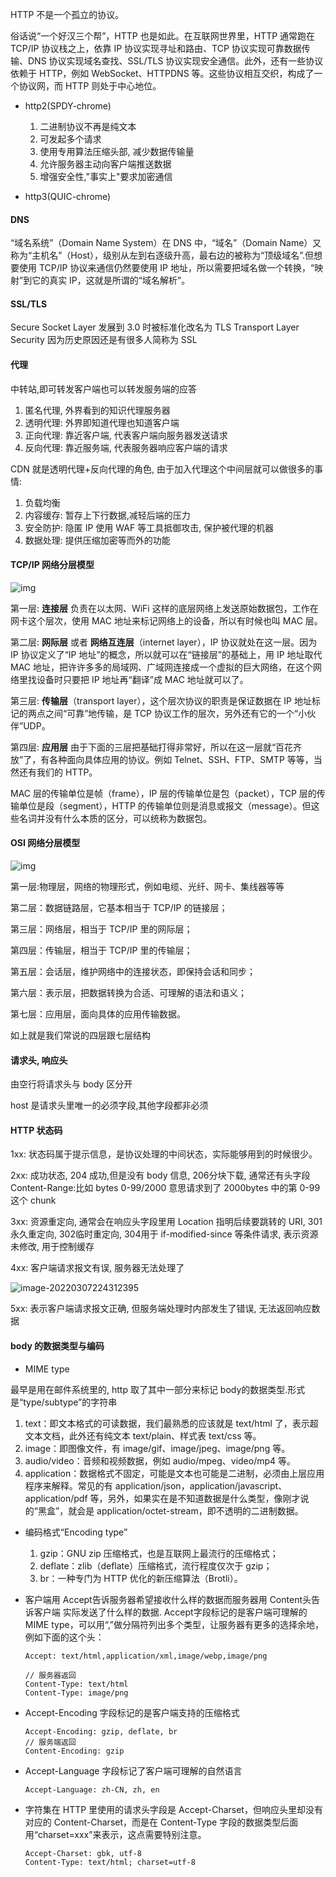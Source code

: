 HTTP 不是一个孤立的协议。

俗话说“一个好汉三个帮”，HTTP 也是如此。在互联网世界里，HTTP 通常跑在 TCP/IP 协议栈之上，依靠 IP 协议实现寻址和路由、TCP 协议实现可靠数据传输、DNS 协议实现域名查找、SSL/TLS 协议实现安全通信。此外，还有一些协议依赖于 HTTP，例如 WebSocket、HTTPDNS 等。这些协议相互交织，构成了一个协议网，而 HTTP 则处于中心地位。

- http2(SPDY-chrome)

  1. 二进制协议不再是纯文本
  2. 可发起多个请求
  3. 使用专用算法压缩头部, 减少数据传输量
  4. 允许服务器主动向客户端推送数据
  5. 增强安全性,"事实上"要求加密通信

- http3(QUIC-chrome)

  

  

#### DNS

“域名系统”（Domain Name System）在 DNS 中，“域名”（Domain Name）又称为“主机名”（Host），级别从左到右逐级升高，最右边的被称为“顶级域名”.但想要使用 TCP/IP 协议来通信仍然要使用 IP 地址，所以需要把域名做一个转换，“映射”到它的真实 IP，这就是所谓的“域名解析”。

#### SSL/TLS

Secure Socket Layer 发展到 3.0 时被标准化改名为 TLS Transport Layer Security 因为历史原因还是有很多人简称为 SSL

#### 代理

中转站,即可转发客户端也可以转发服务端的应答

1. 匿名代理, 外界看到的知识代理服务器
2. 透明代理: 外界即知道代理也知道客户端
3. 正向代理: 靠近客户端, 代表客户端向服务器发送请求
4. 反向代理: 靠近服务端, 代表服务器响应客户端的请求

CDN 就是透明代理+反向代理的角色, 由于加入代理这个中间层就可以做很多的事情:

1. 负载均衡
2. 内容缓存: 暂存上下行数据,减轻后端的压力
3. 安全防护: 隐匿 IP 使用 WAF 等工具抵御攻击, 保护被代理的机器
4. 数据处理: 提供压缩加密等而外的功能

#### TCP/IP 网络分层模型

![img](https://static001.geekbang.org/resource/image/2b/03/2b8fee82b58cc8da88c74a33f2146703.png)

第一层: **连接层** 负责在以太网、WiFi 这样的底层网络上发送原始数据包，工作在网卡这个层次，使用 MAC 地址来标记网络上的设备，所以有时候也叫 MAC 层。

第二层: **网际层** 或者 **网络互连层**（internet layer），IP 协议就处在这一层。因为 IP 协议定义了“IP 地址”的概念，所以就可以在“链接层”的基础上，用 IP 地址取代 MAC 地址，把许许多多的局域网、广域网连接成一个虚拟的巨大网络，在这个网络里找设备时只要把 IP 地址再“翻译”成 MAC 地址就可以了。

第三层: **传输层**（transport layer），这个层次协议的职责是保证数据在 IP 地址标记的两点之间“可靠”地传输，是 TCP 协议工作的层次，另外还有它的一个“小伙伴”UDP。

第四层: **应用层** 由于下面的三层把基础打得非常好，所以在这一层就“百花齐放”了，有各种面向具体应用的协议。例如 Telnet、SSH、FTP、SMTP 等等，当然还有我们的 HTTP。

MAC 层的传输单位是帧（frame），IP 层的传输单位是包（packet），TCP 层的传输单位是段（segment），HTTP 的传输单位则是消息或报文（message）。但这些名词并没有什么本质的区分，可以统称为数据包。



#### OSI 网络分层模型

![img](https://static001.geekbang.org/resource/image/3a/dc/3abcf1462621ff86758a8d9571c07cdc.png)



第一层:物理层，网络的物理形式，例如电缆、光纤、网卡、集线器等等

第二层：数据链路层，它基本相当于 TCP/IP 的链接层；

第三层：网络层，相当于 TCP/IP 里的网际层；

第四层：传输层，相当于 TCP/IP 里的传输层；

第五层：会话层，维护网络中的连接状态，即保持会话和同步；

第六层：表示层，把数据转换为合适、可理解的语法和语义；

第七层：应用层，面向具体的应用传输数据。



如上就是我们常说的四层跟七层结构



#### 请求头, 响应头

由空行将请求头与 body 区分开

host 是请求头里唯一的必须字段,其他字段都非必须



#### HTTP 状态码

1xx: 状态码属于提示信息，是协议处理的中间状态，实际能够用到的时候很少。

2xx: 成功状态, 204 成功,但是没有 body 信息, 206分块下载, 通常还有头字段Content-Range:比如 bytes 0-99/2000 意思请求到了 2000bytes 中的第 0-99 这个 chunk

3xx: 资源重定向, 通常会在响应头字段里用 Location 指明后续要跳转的 URI, 301 永久重定向, 302临时重定向, 304用于 if-modified-since 等条件请求, 表示资源未修改, 用于控制缓存

4xx: 客户端请求报文有误, 服务器无法处理了

![image-20220307224312395](https://imgs.wuazhu.cn/2022/0307/m1Lx1I_bNWo2f.png)

5xx: 表示客户端请求报文正确, 但服务端处理时内部发生了错误, 无法返回响应数据



#### body 的数据类型与编码

- MIME type

最早是用在邮件系统里的, http 取了其中一部分来标记 body的数据类型.形式是“type/subtype”的字符串

1. text：即文本格式的可读数据，我们最熟悉的应该就是 text/html 了，表示超文本文档，此外还有纯文本 text/plain、样式表 text/css 等。
2. image：即图像文件，有 image/gif、image/jpeg、image/png 等。
3. audio/video：音频和视频数据，例如 audio/mpeg、video/mp4 等。
4. application：数据格式不固定，可能是文本也可能是二进制，必须由上层应用程序来解释。常见的有 application/json，application/javascript、application/pdf 等，另外，如果实在是不知道数据是什么类型，像刚才说的“黑盒”，就会是 application/octet-stream，即不透明的二进制数据。

- 编码格式“Encoding type”

  1. gzip：GNU zip 压缩格式，也是互联网上最流行的压缩格式；
  2. deflate：zlib（deflate）压缩格式，流行程度仅次于 gzip；
  3. br：一种专门为 HTTP 优化的新压缩算法（Brotli）。

- 客户端用 Accept告诉服务器希望接收什么样的数据而服务器用 Content头告诉客户端 实际发送了什么样的数据. Accept字段标记的是客户端可理解的 MIME type，可以用“,”做分隔符列出多个类型，让服务器有更多的选择余地，例如下面的这个头：

  ```
  Accept: text/html,application/xml,image/webp,image/png
  
  // 服务器返回
  Content-Type: text/html
  Content-Type: image/png
  ```

- Accept-Encoding 字段标记的是客户端支持的压缩格式

  ```
  Accept-Encoding: gzip, deflate, br
  // 服务端返回
  Content-Encoding: gzip
  ```

- Accept-Language 字段标记了客户端可理解的自然语言

  ```
  Accept-Language: zh-CN, zh, en
  ```

- 字符集在 HTTP 里使用的请求头字段是 Accept-Charset，但响应头里却没有对应的 Content-Charset，而是在 Content-Type 字段的数据类型后面用“charset=xxx”来表示，这点需要特别注意。

  ```
  Accept-Charset: gbk, utf-8
  Content-Type: text/html; charset=utf-8
  ```

  


